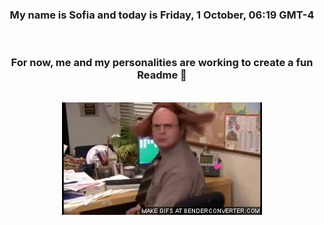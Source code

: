 


<div align="center">
<h3 >My name is Sofia and today is Friday, 1 October, 06:19 GMT-4</h3><br>
<h3 >For now, me and my personalities are working to create a fun Readme 👋
</h3><br>
<img src='img/dwight.gif' alt='working...'/>
</div>
